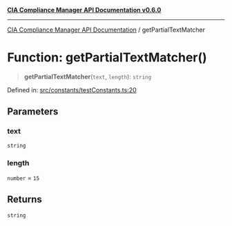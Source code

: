 [**CIA Compliance Manager API Documentation v0.6.0**](../README.md)

***

[CIA Compliance Manager API Documentation](../globals.md) / getPartialTextMatcher

# Function: getPartialTextMatcher()

> **getPartialTextMatcher**(`text`, `length`): `string`

Defined in: [src/constants/testConstants.ts:20](https://github.com/Hack23/cia-compliance-manager/blob/main/src/constants/testConstants.ts#L20)

## Parameters

### text

`string`

### length

`number` = `15`

## Returns

`string`
